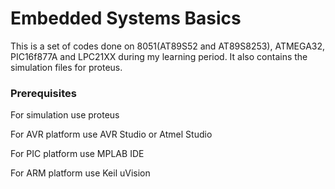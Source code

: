 # Embedded Systems Basics

This is a set of codes done on 8051(AT89S52 and AT89S8253), ATMEGA32, PIC16f877A and LPC21XX during my learning period. It also contains the simulation files for proteus.

### Prerequisites

For simulation use proteus

For AVR platform use AVR Studio or Atmel Studio

For PIC platform use MPLAB IDE

For ARM platform use Keil uVision
